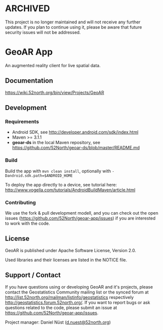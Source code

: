# ARCHIVED

This project is no longer maintained and will not receive any further updates. If you plan to continue using it, please be aware that future security issues will not be addressed.

# GeoAR App

An augmented reality client for live spatial data.

## Documentation

https://wiki.52north.org/bin/view/Projects/GeoAR

## Development

### Requirements

* Android SDK, see http://developer.android.com/sdk/index.html
* Maven >= 3.1.1
* **geoar-ds** in the local Maven repository, see https://github.com/52North/geoar-ds/blob/master/README.md

### Build

Build the app with ``mvn clean install``, optionally with ``-Dandroid.sdk.path=$ANDROID_HOME``

To deploy the app directly to a device, see tutorial here: http://www.vogella.com/tutorials/AndroidBuildMaven/article.html

### Contributing

We use the fork & pull development modell, and you can check out the open issues (https://github.com/52North/geoar-app/issues) if you are interested to work with the code.

## License

GeoAR is published under Apache Software License, Version 2.0.

Used libraries and their licenses are listed in the NOTICE file.

## Support / Contact

If you have questions using or developing GeoAR and it's projects, please contact the Geostatistics Community mailing list or the synced forum at http://list.52north.org/mailman/listinfo/geostatistics respectively http://geostatistics.forum.52north.org/. If you want to report bugs or ask questions related to the code, please submit an issue at https://github.com/52North/geoar-app/issues.

Project manager: Daniel Nüst (d.nuest@52north.org) 
